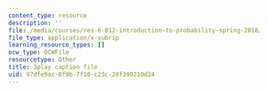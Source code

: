 ```yaml
---
content_type: resource
description: ''
file: /media/courses/res-6-012-introduction-to-probability-spring-2018/97dfe9ac0f9b7f10c23c28f399210d24_lmHjUxi2EH4.srt
file_type: application/x-subrip
learning_resource_types: []
ocw_type: OCWFile
resourcetype: Other
title: 3play caption file
uid: 97dfe9ac-0f9b-7f10-c23c-28f399210d24
---
```

